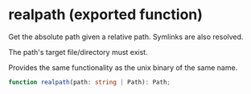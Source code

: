 <!-- INPUT:
/**
 * Get the absolute path given a relative path. Symlinks are also resolved.
 *
 * The path's target file/directory must exist.
 *
 * Provides the same functionality as the unix binary of the same name.
 */
export function realpath(path: string | Path): Path;

-->
# realpath (exported function)

Get the absolute path given a relative path. Symlinks are also resolved.

The path's target file/directory must exist.

Provides the same functionality as the unix binary of the same name.

```ts
function realpath(path: string | Path): Path;
```

<!-- OUTPUT.frontmatter:
null
-->
<!-- OUTPUT.warnings:
[]
-->
